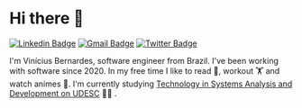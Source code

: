 # Hi there 👋

[![Linkedin Badge](https://img.shields.io/badge/-LinkedIn-blue?style=flat-square&logo=Linkedin&logoColor=white)](https://www.linkedin.com/in/viniciusbe/en)
[![Gmail Badge](https://img.shields.io/badge/-contato@viniciusbernardes.dev-d14836?style=flat&logo=Gmail&logoColor=white)](mailto:contato@viniciusbernardes.dev)
[![Twitter Badge](https://img.shields.io/twitter/url?label=Twitter&style=social&url=https%3A%2F%2Ftwitter.com%2FViniciusbern7)](https://twitter.com/Viniciusbern7)

I'm Vinícius Bernardes, software engineer from Brazil. I've been working with software since 2020. In my free time I like to read 📖, workout 🏋️ and watch animes 🗾. I'm currently studying [Technology in Systems Analysis and Development on UDESC](https://www.udesc.br/cct/tads) 👨‍🎓 .
